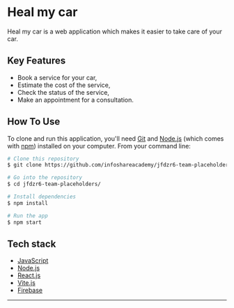 # Heal my car
Heal my car is a web application which makes it easier to take care of your car.

## Key Features
* Book a service for your car,
* Estimate the cost of the service,
* Check the status of the service,
* Make an appointment for a consultation.

## How To Use

To clone and run this application, you'll need [Git](https://git-scm.com) and [Node.js](https://nodejs.org/en/download/) (which comes with [npm](http://npmjs.com)) installed on your computer. From your command line:

```bash
# Clone this repository
$ git clone https://github.com/infoshareacademy/jfdzr6-team-placeholders.git

# Go into the repository
$ cd jfdzr6-team-placeholders/

# Install dependencies
$ npm install

# Run the app
$ npm start
```

## Tech stack

- [JavaScript](https://www.javascript.com/)
- [Node.js](https://nodejs.org/)
- [React.js](https://reactjs.org/)
- [Vite.js](https://vitejs.dev/)
- [Firebase](https://firebase.google.com/)

---
